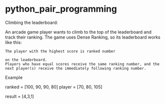 # python_pair_programming

Climbing the leaderboard:

An arcade game player wants to climb to the top of the leaderboard and track their ranking. The game uses Dense Ranking, so its leaderboard works like this:

    The player with the highest score is ranked number

    on the leaderboard.
    Players who have equal scores receive the same ranking number, and the next player(s) receive the immediately following ranking number.

Example

ranked = [100, 90, 90, 80]
player = [70, 80, 105]

result = [4,3,1]
